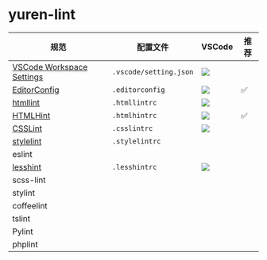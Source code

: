 # yuren-lint

|规范|配置文件|VSCode|推荐|
|---|---|---|---|
|[VSCode Workspace Settings](https://code.visualstudio.com/docs/getstarted/settings)|`.vscode/setting.json`|![](https://img.shields.io/badge/style-true-green.svg?label=default)||
|[EditorConfig](http://editorconfig.org/)|`.editorconfig`|[![](https://img.shields.io/badge/style-true-green.svg?label=plugin)](https://marketplace.visualstudio.com/items?itemName=EditorConfig.EditorConfig)|✅|
|[htmllint](https://github.com/htmllint/htmllint)|`.htmllintrc`|![](https://img.shields.io/badge/style-false-red.svg?label=plugin)||
|[HTMLHint](https://github.com/yaniswang/HTMLHint)|`.htmlhintrc`|[![](https://img.shields.io/badge/style-true-green.svg?label=plugin)](https://marketplace.visualstudio.com/items?itemName=mkaufman.HTMLHint)|✅|
|[CSSLint](https://github.com/CSSLint/csslint)|`.csslintrc`|![](https://img.shields.io/badge/style-false-red.svg?label=plugin)||
|[stylelint](https://stylelint.io/)|`.stylelintrc`|||
|eslint||||
|[lesshint](https://github.com/lesshint/lesshint)|`.lesshintrc`|![](https://img.shields.io/badge/style-false-red.svg?label=plugin)||
|scss-lint||||
|stylint||||
|coffeelint||||
|tslint||||
|Pylint||||
|phplint||||
